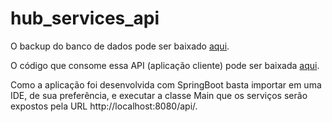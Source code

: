# hub_services_api

O backup do banco de dados pode ser baixado [aqui](https://raw.githubusercontent.com/leandrocgsi/hub_services_api/master/BackupBancoDeDados.sql).

O código que consome essa API (aplicação cliente) pode ser baixada [aqui](https://github.com/leandrocgsi/hub_services_client).

Como a aplicação foi desenvolvida com SpringBoot basta importar em uma IDE, de sua preferência, e executar a classe Main que os serviços serão expostos pela URL http://localhost:8080/api/.